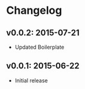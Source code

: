 # Changelog

## v0.0.2: 2015-07-21

- Updated Boilerplate

## v0.0.1: 2015-06-22

- Initial release
